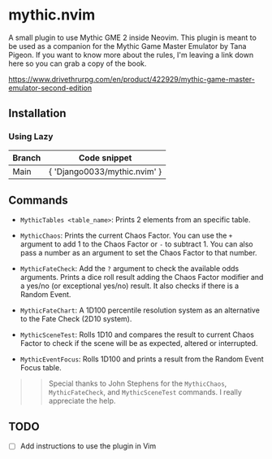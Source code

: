 # mythic.nvim
A small plugin to use Mythic GME 2 inside Neovim. This plugin is meant to be used as a companion for the Mythic Game Master Emulator by Tana Pigeon. If you want to know more about the rules, I'm leaving a link down here so you can grab a copy of the book. 

<https://www.drivethrurpg.com/en/product/422929/mythic-game-master-emulator-second-edition>

## Installation

### Using Lazy

| Branch | Code snippet                 |
|--------|:----------------------------:|
| Main   | { 'Django0033/mythic.nvim' } |


## Commands
- `MythicTables <table_name>`: Prints 2 elements from an specific table.

- `MythicChaos`: Prints the current Chaos Factor. You can use the `+` argument
to add 1 to the Chaos Factor or `-` to subtract 1. You can also pass a number as
an argument to set the Chaos Factor to that number.

- `MythicFateCheck`: Add the `?` argument to check the available odds arguments.
Prints a dice roll result adding the Chaos Factor modifier and a yes/no (or
exceptional yes/no) result. It also checks if there is a Random Event.

- `MythicFateChart`: A 1D100 percentile resolution system as an alternative to
  the Fate Check (2D10 system).

- `MythicSceneTest`: Rolls 1D10 and compares the result to current Chaos 
Factor to check if the scene will be as expected, altered or interrupted.

- `MythicEventFocus`: Rolls 1D100 and prints a result from the Random Event
  Focus table.

>>Special thanks to John Stephens for the `MythicChaos`, `MythicFateCheck`, and
>>`MythicSceneTest` commands. I really appreciate the help.

## TODO
- [ ] Add instructions to use the plugin in Vim
